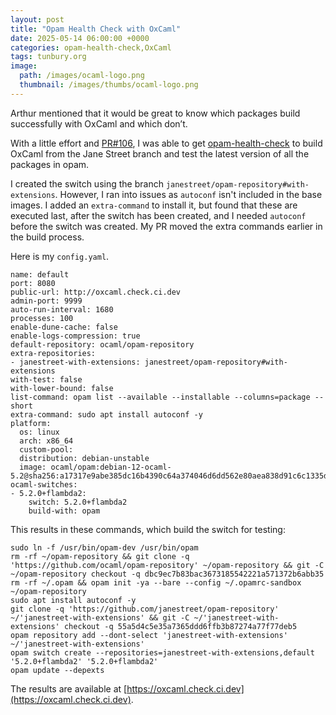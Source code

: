 ```yaml
---
layout: post
title: "Opam Health Check with OxCaml"
date: 2025-05-14 06:00:00 +0000
categories: opam-health-check,OxCaml
tags: tunbury.org
image:
  path: /images/ocaml-logo.png
  thumbnail: /images/thumbs/ocaml-logo.png
---
```


Arthur mentioned that it would be great to know which packages build successfully with OxCaml and which don’t.

With a little effort and [PR#106](https://github.com/ocurrent/opam-health-check/pull/106), I was able to get [opam-health-check](https://github.com/ocurrent/opam-health-check) to build OxCaml from the Jane Street branch and test the latest version of all the packages in opam.

I created the switch using the branch `janestreet/opam-repository#with-extensions`. However, I ran into issues as `autoconf` isn't included in the base images. I added an `extra-command` to install it, but found that these are executed last, after the switch has been created, and I needed `autoconf` before the switch was created. My PR moved the extra commands earlier in the build process.

Here is my `config.yaml`.

```
name: default
port: 8080
public-url: http://oxcaml.check.ci.dev
admin-port: 9999
auto-run-interval: 1680
processes: 100
enable-dune-cache: false
enable-logs-compression: true
default-repository: ocaml/opam-repository
extra-repositories:
- janestreet-with-extensions: janestreet/opam-repository#with-extensions
with-test: false
with-lower-bound: false
list-command: opam list --available --installable --columns=package --short
extra-command: sudo apt install autoconf -y
platform:
  os: linux
  arch: x86_64
  custom-pool:
  distribution: debian-unstable
  image: ocaml/opam:debian-12-ocaml-5.2@sha256:a17317e9abe385dc16b4390c64a374046d6dd562e80aea838d91c6c1335da357
ocaml-switches:
- 5.2.0+flambda2:
    switch: 5.2.0+flambda2
    build-with: opam
```

This results in these commands, which build the switch for testing:

```
sudo ln -f /usr/bin/opam-dev /usr/bin/opam
rm -rf ~/opam-repository && git clone -q 'https://github.com/ocaml/opam-repository' ~/opam-repository && git -C ~/opam-repository checkout -q dbc9ec7b83bac3673185542221a571372b6abb35
rm -rf ~/.opam && opam init -ya --bare --config ~/.opamrc-sandbox ~/opam-repository
sudo apt install autoconf -y
git clone -q 'https://github.com/janestreet/opam-repository'  ~/'janestreet-with-extensions' && git -C ~/'janestreet-with-extensions' checkout -q 55a5d4c5e35a7365ddd6ffb3b87274a77f77deb5
opam repository add --dont-select 'janestreet-with-extensions' ~/'janestreet-with-extensions'
opam switch create --repositories=janestreet-with-extensions,default '5.2.0+flambda2' '5.2.0+flambda2'
opam update --depexts
```

The results are available at [https://oxcaml.check.ci.dev](https://oxcaml.check.ci.dev).
